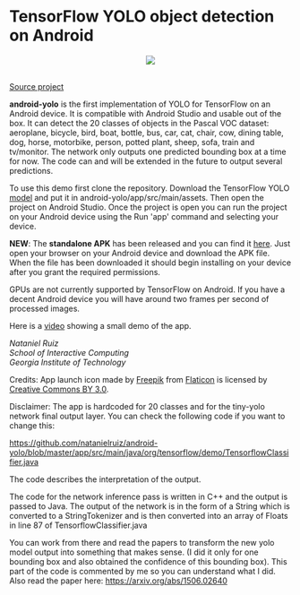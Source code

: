 # TensorFlow YOLO object detection on Android
<div align="center">
  <img src="http://i.imgur.com/hskdvoi.png"><br><br>
</div>

[Source project](https://github.com/miyosuda/TensorFlowAndroidDemo)

**android-yolo** is the first implementation of YOLO for TensorFlow on an Android device. It is compatible with Android Studio and usable out of the box. It can detect the 20 classes of objects in the Pascal VOC dataset: aeroplane, bicycle, bird, boat, bottle, bus, car, cat, chair, cow, dining table, dog, horse, motorbike, person, potted plant, sheep, sofa, train and tv/monitor. The network only outputs one predicted bounding box at a time for now. The code can and will be extended in the future to output several predictions.

To use this demo first clone the repository. Download the TensorFlow YOLO [model](https://drive.google.com/file/d/0B2fFW2t9-qW3MVJlQ29LRzlLT2c/view?usp=sharing) and put it in android-yolo/app/src/main/assets. Then open the project on Android Studio. Once the project is open you can run the project on your Android device using the Run 'app' command and selecting your device.

**NEW**: The **standalone APK** has been released and you can find it [here](https://drive.google.com/open?id=0B2fFW2t9-qW3LWFDNXVHUE9rV3M). Just open your browser on your Android device and download the APK file. When the file has been downloaded it should begin installing on your device after you grant the required permissions.

GPUs are not currently supported by TensorFlow on Android. If you have a decent Android device you will have around two frames per second of processed images. 

Here is a [video](http://youtu.be/EhMrf4G5Wf0) showing a small demo of the app.

*Nataniel Ruiz<br>
School of Interactive Computing<br>
Georgia Institute of Technology* 

Credits:
App launch icon made by [Freepik](http://www.freepik.com) from [Flaticon](http://www.flaticon.com) is licensed by [Creative Commons BY 3.0](http://creativecommons.org/licenses/by/3.0/).

Disclaimer:
The app is hardcoded for 20 classes and for the tiny-yolo network final output layer. You can check the following code if you want to change this:

https://github.com/natanielruiz/android-yolo/blob/master/app/src/main/java/org/tensorflow/demo/TensorflowClassifier.java

The code describes the interpretation of the output.

The code for the network inference pass is written in C++ and the output is passed to Java. The output of the network is in the form of a String which is converted to a StringTokenizer and is then converted into an array of Floats in line 87 of TensorflowClassifier.java

You can work from there and read the papers to transform the new yolo model output into something that makes sense. (I did it only for one bounding box and also obtained the confidence of this bounding box). This part of the code is commented by me so you can understand what I did. Also read the paper here: https://arxiv.org/abs/1506.02640
